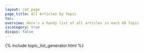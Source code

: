 ```yaml
---
layout: cat_page
page_title: All Articles by Topic
toc:
overview: Here's a handy list of all articles in each KB Topic
iscategory: true
disqus: false
---
```



{% include topic_list_generator.html %}
